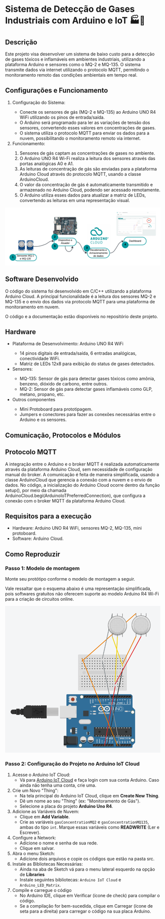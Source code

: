 # Sistema de Detecção de Gases Industriais com Arduino e IoT :factory::dash:

## Descrição
Este projeto visa desenvolver um sistema de baixo custo para a detecção de gases tóxicos e inflamáveis em ambientes industriais, utilizando a plataforma Arduino e sensores como o MQ-2 e MQ-135. O sistema transmite dados via internet utilizando o protocolo MQTT, permitindo o monitoramento remoto das condições ambientais em tempo real.

## Configurações e Funcionamento
<ol>
    <li>Configuração do Sistema:</li>
        <ul>
            <li>Conecte os sensores de gás (MQ-2 e MQ-135) ao Arduino UNO R4 WiFi utilizando os pinos de entrada/saída.</li>
            <li>O Arduino será programado para ler as variações de tensão dos sensores, convertendo esses valores em concentrações de gases.</li>
            <li>O sistema utiliza o protocolo MQTT para enviar os dados para a nuvem, possibilitando o monitoramento remoto via internet.</li>
        </ul>
    <li>Funcionamento:</li>
        <ol>
            <li>Sensores de gás captam as concentrações de gases no ambiente. </li>
            <li>O Arduino UNO R4 Wi-Fi realiza a leitura dos sensores através das portas analógicas A0 e A1.</li>
            <li>As leituras de concentração de gás são enviadas para a plataforma Arduino Cloud através do protocolo MQTT, usando a classe ArduinoCloud. </li>
            <li>O valor da concentração de gás é automaticamente transmitido e armazenado no Arduino Cloud, podendo ser acessado remotamente. </li>
            <li>O Arduino utiliza esses dados para atualizar a matriz de LEDs, convertendo as leituras em uma representação visual. </li>
        </ol>
</ol>

![Funcionamento](images/funcionamento.png)

## Software Desenvolvido
O código do sistema foi desenvolvido em C/C++ utilizando a plataforma Arduino Cloud. A principal funcionalidade é a leitura dos sensores MQ-2 e MQ-135 e o envio dos dados via protocolo MQTT para uma plataforma de monitoramento em nuvem.

O código e a documentação estão disponíveis no repositório deste projeto.

## Hardware
<ul>
    <li>Plataforma de Desenvolvimento: Arduino UNO R4 WiFi</li>
        <ul>
            <li>14 pinos digitais de entrada/saída, 6 entradas analógicas, conectividade WiFi.</li>
            <li>Matriz de LEDs 12x8 para exibição do status de gases detectados.</li>
        </ul>
    <li>Sensores:</li>
        <ul>
            <li>MQ-135: Sensor de gás para detectar gases tóxicos como amônia, benzeno, dióxido de carbono, entre outros.</li>
            <li>MQ-2: Sensor de gás para detectar gases inflamáveis como GLP, metano, propano, etc.</li>
        </ul>
    <li>Outros componentes</li>
        <ul>
            <li>Mini Protoboard para prototipagem.</li>
            <li>Jumpers e conectores para fazer as conexões necessárias entre o Arduino e os sensores.</li>
        </ul>
</ul>

## Comunicação, Protocolos e Módulos

## Protocolo MQTT
A integração entre o Arduino e o broker MQTT é realizada automaticamente através da plataforma Arduino Cloud, sem necessidade de configuração manual do broker. A comunicação é feita de maneira simplificada, usando a classe ArduinoCloud que gerencia a conexão com a nuvem e o envio de dados. No código, a inicialização do Arduino Cloud ocorre dentro da função setup(), por meio da chamada ArduinoCloud.begi(ArduinoIoTPreferredConnection), que configura a conexão com o broker MQTT da plataforma Arduino Cloud.

## Requisitos para a execução
<ul>
    <li>Hardware: Arduino UNO R4 WiFi, sensores MQ-2, MQ-135, mini protoboard.</li>
    <li>Software: Arduino Cloud.</li>
</ul>

## Como Reproduzir
### Passo 1: Modelo de montagem
Monte seu protótipo conforme o modelo de montagem a seguir. 

Vale ressaltar que o esquema abaixo é uma representação simplificada, pois softwares gratuitos não oferecem suporte ao modelo Arduino R4 Wi-Fi para a criação de circuitos online. 

![Modelo de Montagem](images/modelo_montagem.PNG)

### Passo 2: Configuração do Projeto no Arduino IoT Cloud
<ol>
    <li>Acesse o Arduino IoT Cloud:
        <ul>
            <li>Vá para <a href="https://app.arduino.cc/">Arduino IoT Cloud</a> e faça login com sua conta Arduino. Caso ainda não tenha uma conta, crie uma.
            </li>
        </ul>
    </li>
    <li>Crie um Novo "Thing":
        <ul>
            <li>Na tela principal do Arduino IoT Cloud, clique em <strong>Create New Thing</strong>.
            </li>
            <li>Dê um nome ao seu "Thing" (ex: "Monitoramento de Gás").
            </li>
            <li>Selecione a placa do projeto <strong>Arduino Uno R4</strong>.
            </li>
        </ul>
    </li>
    <li>Adicione as Variáveis de Nuvem:
        <ul>
            <li>Clique em <strong>Add Variable</strong>.</li>
            <li>Crie as variáveis <code>gasConcentrationMQ2</code> e <code>gasConcentrationMQ135</code>, ambas do tipo <code>int</code>. Marque essas variáveis como <strong>READWRITE</strong> (Ler e Escrever).</li>
        </ul>
    </li>
    <li>Configure a Network:
        <ul>
            <li>Adicione o nome e senha de sua rede.</li>
            <li>Clique em salvar.</li>
        </ul>
    </li>
    <li>Abra o menu Sketch:
        <ul>
            <li>Adicione dois arquivos e copie os códigos que estão na pasta src.</li>
        </ul>
    </li>
    <li>Instale as Bibliotecas Necessárias:
        <ul>
            <li>Ainda na aba de Sketch vá para o menu lateral esquerdo na opção de <strong>Libraries</strong></li>
            <li>Instale seguintes bibliotecas: <code>Arduino IoT Cloud</code> e <code>Arduino_LED_Matrix</code>.</li>
        </ul>
    </li>
    <li>Compile e carregue o código
        <ul>
            <li>No Arduino IDE, clique em Verificar (ícone de check) para compilar o código.</li>
            <li>Se a compilação for bem-sucedida, clique em Carregar (ícone de seta para a direita) para carregar o código na sua placa Arduino.</li>
        </ul>
    </li>
</ol>